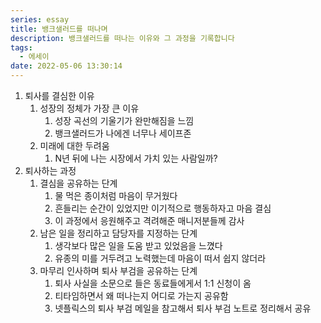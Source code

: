 ```yaml
---
series: essay
title: 뱅크샐러드를 떠나며
description: 뱅크샐러드를 떠나는 이유와 그 과정을 기록합니다
tags:
  - 에세이
date: 2022-05-06 13:30:14
---
```

1. 퇴사를 결심한 이유
    1. 성장의 정체가 가장 큰 이유
        1. 성장 곡선의 기울기가 완만해짐을 느낌
        2. 뱅크샐러드가 나에겐 너무나 세이프존
    2. 미래에 대한 두려움
        1. N년 뒤에 나는 시장에서 가치 있는 사람일까?
2. 퇴사하는 과정
    1. 결심을 공유하는 단계
        1. 물 먹은 종이처럼 마음이 무거웠다
        2. 흔들리는 순간이 있었지만 이기적으로 행동하자고 마음 결심
        3. 이 과정에서 응원해주고 격려해준 매니저분들께 감사
    2. 남은 일을 정리하고 담당자를 지정하는 단계
        1. 생각보다 많은 일을 도움 받고 있었음을 느꼈다
        2. 유종의 미를 거두려고 노력했는데 마음이 떠서 쉽지 않더라
    3. 마무리 인사하며 퇴사 부검을 공유하는 단계
        1. 퇴사 사실을 소문으로 들은 동료들에게서 1:1 신청이 옴
        2. 티타임하면서 왜 떠나는지 어디로 가는지 공유함
        3. 넷플릭스의 퇴사 부검 메일을 참고해서 퇴사 부검 노트로 정리해서 공유